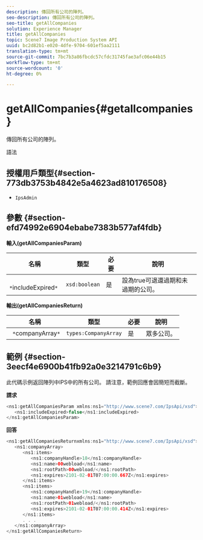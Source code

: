 ```yaml
---
description: 傳回所有公司的陣列。
seo-description: 傳回所有公司的陣列。
seo-title: getAllCompanies
solution: Experience Manager
title: getAllCompanies
topic: Scene7 Image Production System API
uuid: bc2d82b1-e020-4dfe-9704-601ef5aa2111
translation-type: tm+mt
source-git-commit: 7bc7b3a86fbcdc57cfdc31745fae3afc06e44b15
workflow-type: tm+mt
source-wordcount: '0'
ht-degree: 0%

---
```



# getAllCompanies{#getallcompanies}

傳回所有公司的陣列。

語法

## 授權用戶類型{#section-773db3753b4842e5a4623ad810176508}

* `IpsAdmin`

## 參數 {#section-efd74992e6904ebabe7383b577af4fdb}

**輸入(getAllCompaniesParam)**

| 名稱 | 類型 | 必要 | 說明 |
|---|---|---|---|
| ` *`includeExpired`*` | `xsd:boolean` | 是 | 設為true可退還過期和未過期的公司。 |

**輸出(getAllCompaniesReturn)**

| 名稱 | 類型 | 必要 | 說明 |
|---|---|---|---|
| ` *`companyArray`*` | `types:CompanyArray` | 是 | 眾多公司。 |

## 範例 {#section-3eecf4e6900b41fb92a0e3214791c6b9}

此代碼示例返回陣列中IPS中的所有公司。 請注意，範例回應會因簡短而截斷。

**請求**

```java
<ns1:getAllCompaniesParam xmlns:ns1="http://www.scene7.com/IpsApi/xsd">
   <ns1:includeExpired>false</ns1:includeExpired>
</ns1:getAllCompaniesParam>
```

**回答**

```java
<ns1:getAllCompaniesReturnxmlns:ns1="http://www.scene7.com/IpsApi/xsd">
   <ns1:companyArray>
      <ns1:items>
         <ns1:companyHandle>18</ns1:companyHandle>
         <ns1:name>00webload</ns1:name>
         <ns1:rootPath>00webload/</ns1:rootPath>
         <ns1:expires>2101-02-01T07:00:00.667Z</ns1:expires>
      </ns1:items>
      <ns1:items>
         <ns1:companyHandle>19</ns1:companyHandle>
         <ns1:name>01webload</ns1:name>
         <ns1:rootPath>01webload/</ns1:rootPath>
         <ns1:expires>2101-02-01T07:00:00.414Z</ns1:expires>
      </ns1:items>
      . . .
   </ns1:companyArray>
</ns1:getAllCompaniesReturn>
```

